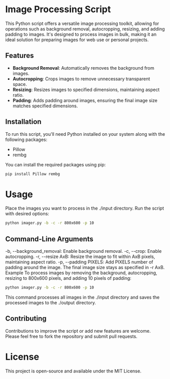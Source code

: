 # Image Processing Script

This Python script offers a versatile image processing toolkit, allowing for operations such as background removal, autocropping, resizing, and adding padding to images. It's designed to process images in bulk, making it an ideal solution for preparing images for web use or personal projects.

## Features

- **Background Removal**: Automatically removes the background from images.
- **Autocropping**: Crops images to remove unnecessary transparent space.
- **Resizing**: Resizes images to specified dimensions, maintaining aspect ratio.
- **Padding**: Adds padding around images, ensuring the final image size matches specified dimensions.

## Installation

To run this script, you'll need Python installed on your system along with the following packages:
- Pillow
- rembg

You can install the required packages using pip:

```sh
pip install Pillow rembg
```

# Usage

Place the images you want to process in the ./input directory.
Run the script with desired options:

```sh
python imager.py -b -c -r 800x600 -p 10
```

## Command-Line Arguments

-b, --background_removal: Enable background removal.
-c, --crop: Enable autocropping.
-r, --resize AxB: Resize the image to fit within AxB pixels, maintaining aspect ratio.
-p, --padding PIXELS: Add PIXELS number of padding around the image. The final image size stays as specified in -r AxB.
Example
To process images by removing the background, autocropping, resizing to 800x600 pixels, and adding 10 pixels of padding:

```sh
python imager.py -b -c -r 800x600 -p 10
```

This command processes all images in the ./input directory and saves the processed images to the ./output directory.

## Contributing

Contributions to improve the script or add new features are welcome. Please feel free to fork the repository and submit pull requests.

# License
This project is open-source and available under the MIT License.

